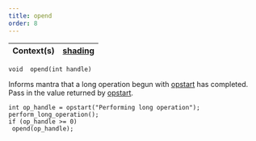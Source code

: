 ```yaml
---
title: opend
order: 8
---
```

| Context(s) | [shading](../contexts/shading.html) |
| --- | --- |

`void  opend(int handle)`

Informs mantra that a long operation begun with [opstart](./opstart "Start a long operation.") has completed. Pass in the value returned by [opstart](./opstart "Start a long operation.").

```vex
int op_handle = opstart("Performing long operation");
perform_long_operation();
if (op_handle >= 0)
 opend(op_handle);

```

